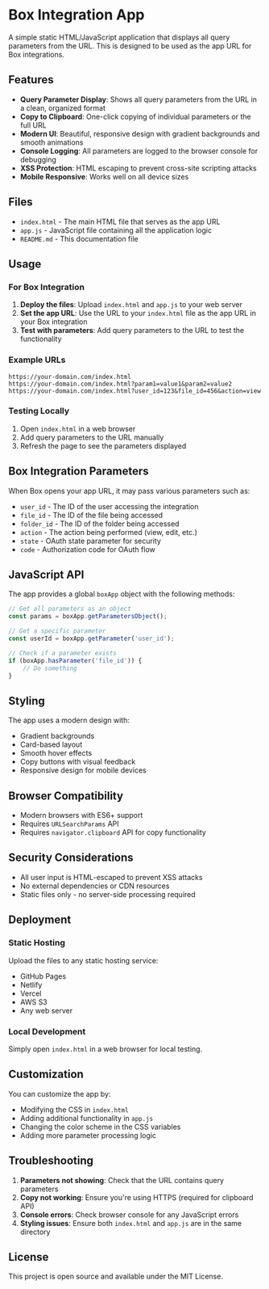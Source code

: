 # Box Integration App

A simple static HTML/JavaScript application that displays all query parameters from the URL. This is designed to be used as the app URL for Box integrations.

## Features

- **Query Parameter Display**: Shows all query parameters from the URL in a clean, organized format
- **Copy to Clipboard**: One-click copying of individual parameters or the full URL
- **Modern UI**: Beautiful, responsive design with gradient backgrounds and smooth animations
- **Console Logging**: All parameters are logged to the browser console for debugging
- **XSS Protection**: HTML escaping to prevent cross-site scripting attacks
- **Mobile Responsive**: Works well on all device sizes

## Files

- `index.html` - The main HTML file that serves as the app URL
- `app.js` - JavaScript file containing all the application logic
- `README.md` - This documentation file

## Usage

### For Box Integration

1. **Deploy the files**: Upload `index.html` and `app.js` to your web server
2. **Set the app URL**: Use the URL to your `index.html` file as the app URL in your Box integration
3. **Test with parameters**: Add query parameters to the URL to test the functionality

### Example URLs

```
https://your-domain.com/index.html
https://your-domain.com/index.html?param1=value1&param2=value2
https://your-domain.com/index.html?user_id=123&file_id=456&action=view
```

### Testing Locally

1. Open `index.html` in a web browser
2. Add query parameters to the URL manually
3. Refresh the page to see the parameters displayed

## Box Integration Parameters

When Box opens your app URL, it may pass various parameters such as:

- `user_id` - The ID of the user accessing the integration
- `file_id` - The ID of the file being accessed
- `folder_id` - The ID of the folder being accessed
- `action` - The action being performed (view, edit, etc.)
- `state` - OAuth state parameter for security
- `code` - Authorization code for OAuth flow

## JavaScript API

The app provides a global `boxApp` object with the following methods:

```javascript
// Get all parameters as an object
const params = boxApp.getParametersObject();

// Get a specific parameter
const userId = boxApp.getParameter('user_id');

// Check if a parameter exists
if (boxApp.hasParameter('file_id')) {
    // Do something
}
```

## Styling

The app uses a modern design with:
- Gradient backgrounds
- Card-based layout
- Smooth hover effects
- Copy buttons with visual feedback
- Responsive design for mobile devices

## Browser Compatibility

- Modern browsers with ES6+ support
- Requires `URLSearchParams` API
- Requires `navigator.clipboard` API for copy functionality

## Security Considerations

- All user input is HTML-escaped to prevent XSS attacks
- No external dependencies or CDN resources
- Static files only - no server-side processing required

## Deployment

### Static Hosting
Upload the files to any static hosting service:
- GitHub Pages
- Netlify
- Vercel
- AWS S3
- Any web server

### Local Development
Simply open `index.html` in a web browser for local testing.

## Customization

You can customize the app by:
- Modifying the CSS in `index.html`
- Adding additional functionality in `app.js`
- Changing the color scheme in the CSS variables
- Adding more parameter processing logic

## Troubleshooting

1. **Parameters not showing**: Check that the URL contains query parameters
2. **Copy not working**: Ensure you're using HTTPS (required for clipboard API)
3. **Console errors**: Check browser console for any JavaScript errors
4. **Styling issues**: Ensure both `index.html` and `app.js` are in the same directory

## License

This project is open source and available under the MIT License. 